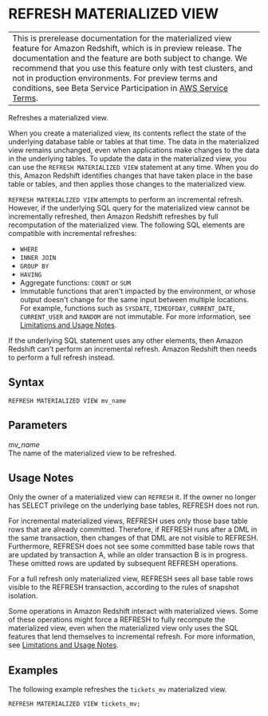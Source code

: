 # REFRESH MATERIALIZED VIEW<a name="mv-refresh"></a>


|  | 
| --- |
| This is prerelease documentation for the materialized view feature for Amazon Redshift, which is in preview release\. The documentation and the feature are both subject to change\. We recommend that you use this feature only with test clusters, and not in production environments\. For preview terms and conditions, see Beta Service Participation in [AWS Service Terms](https://aws.amazon.com/service-terms/)\.   | 

Refreshes a materialized view\.

When you create a materialized view, its contents reflect the state of the underlying database table or tables at that time\. The data in the materialized view remains unchanged, even when applications make changes to the data in the underlying tables\. To update the data in the materialized view, you can use the `REFRESH MATERIALIZED VIEW` statement at any time\. When you do this, Amazon Redshift identifies changes that have taken place in the base table or tables, and then applies those changes to the materialized view\.

`REFRESH MATERIALIZED VIEW` attempts to perform an incremental refresh\. However, if the underlying SQL query for the materialized view cannot be incrementally refreshed, then Amazon Redshift refreshes by full recomputation of the materialized view\. The following SQL elements are compatible with incremental refreshes:
+  `WHERE` 
+  `INNER JOIN` 
+  `GROUP BY` 
+  `HAVING` 
+ Aggregate functions: `COUNT` or `SUM` 
+ Immutable functions that aren't impacted by the environment, or whose output doesn't change for the same input between multiple locations\. For example, functions such as `SYSDATE`, `TIMEOFDAY`, `CURRENT_DATE`, `CURRENT_USER` and `RANDOM` are not immutable\. For more information, see [Limitations and Usage Notes](mv-usage-notes.md)\. 

 If the underlying SQL statement uses any other elements, then Amazon Redshift can't perform an incremental refresh\. Amazon Redshift then needs to perform a full refresh instead\.

## Syntax<a name="mv_REFRESH_MATERIALIZED_VIEW-synopsis"></a>

```
REFRESH MATERIALIZED VIEW mv_name
```

## Parameters<a name="mv_REFRESH_MATERIALIZED_VIEW-parameters"></a>

*mv\_name*  
The name of the materialized view to be refreshed\.

## Usage Notes<a name="mv_REFRESH_MARTERIALIZED_VIEW_usage"></a>

Only the owner of a materialized view can `REFRESH` it\. If the owner no longer has SELECT privilege on the underlying base tables, REFRESH does not run\. 

For incremental materialized views, REFRESH uses only those base table rows that are already committed\. Therefore, if REFRESH runs after a DML in the same transaction, then changes of that DML are not visible to REFRESH\. Furthermore, REFRESH does not see some committed base table rows that are updated by transaction A, while an older transaction B is in progress\. These omitted rows are updated by subsequent REFRESH operations\.

For a full refresh only materialized view, REFRESH sees all base table rows visible to the REFRESH transaction, according to the rules of snapshot isolation\.

Some operations in Amazon Redshift interact with materialized views\. Some of these operations might force a REFRESH to fully recompute the materialized view, even when the materialized view only uses the SQL features that lend themselves to incremental refresh\. For more information, see [Limitations and Usage Notes](mv-usage-notes.md)\. 

## Examples<a name="mv_REFRESH_MARTERIALIZED_VIEW_examples"></a>

The following example refreshes the `tickets_mv` materialized view\.

```
REFRESH MATERIALIZED VIEW tickets_mv;
```